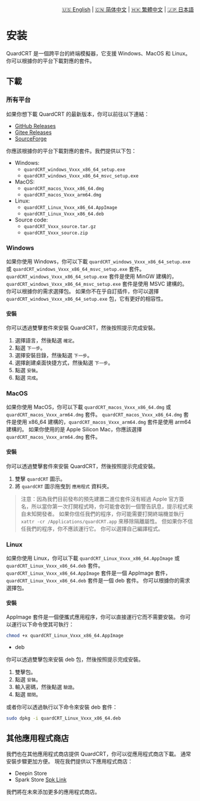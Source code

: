 <div style="text-align: right"><a href="../../en/latest/installation.html">🇺🇸 English</a> | <a href="../../zh-cn/latest/installation.html">🇨🇳 简体中文</a> | <a href="../../zh-tw/latest/installation.html">🇭🇰 繁體中文</a> | <a href="../../ja/latest/installation.html">🇯🇵 日本語</a></div>

# 安装

QuardCRT 是一個跨平台的終端模擬器，它支援 Windows、MacOS 和 Linux。 你可以根據你的平台下載對應的套件。

## 下載

### 所有平台

如果你想下載 QuardCRT 的最新版本，你可以前往以下連結：

- [GitHub Releases](https://github.com/QQxiaoming/quardCRT/releases)
- [Gitee Releases](https://gitee.com/QQxiaoming/quardCRT/releases)
- [SourceForge](https://sourceforge.net/projects/quardcrt/files/)

你應該根據你的平台下載對應的套件。我們提供以下包：

- Windows: 
    - `quardCRT_windows_Vxxx_x86_64_setup.exe`
    - `quardCRT_windows_Vxxx_x86_64_msvc_setup.exe`
- MacOS: 
    - `quardCRT_macos_Vxxx_x86_64.dmg`
    - `quardCRT_macos_Vxxx_arm64.dmg`
- Linux: 
    - `quardCRT_Linux_Vxxx_x86_64.AppImage`
    - `quardCRT_Linux_Vxxx_x86_64.deb`
- Source code: 
    - `quardCRT_Vxxx_source.tar.gz`
    - `quardCRT_Vxxx_source.zip`

### Windows

如果你使用 Windows，你可以下載 `quardCRT_windows_Vxxx_x86_64_setup.exe` 或 `quardCRT_windows_Vxxx_x86_64_msvc_setup.exe` 套件。 `quardCRT_windows_Vxxx_x86_64_setup.exe` 套件是使用 MinGW 建構的，`quardCRT_windows_Vxxx_x86_64_msvc_setup.exe` 套件是使用 MSVC 建構的。 你可以根據你的需求選擇包。 如果你不在乎自訂插件，你可以選擇 `quardCRT_windows_Vxxx_x86_64_setup.exe` 包，它有更好的相容性。

#### 安裝

你可以透過雙擊套件來安裝 QuardCRT，然後按照提示完成安裝。

1. 選擇語言，然後點選 `確定`。
2. 點選 `下一步`。
3. 選擇安裝目錄，然後點選 `下一步`。
4. 選擇創建桌面快捷方式，然後點選 `下一步`。
5. 點選 `安裝`。
6. 點選 `完成`。

### MacOS

如果你使用 MacOS，你可以下載 `quardCRT_macos_Vxxx_x86_64.dmg` 或 `quardCRT_macos_Vxxx_arm64.dmg` 套件。 `quardCRT_macos_Vxxx_x86_64.dmg` 套件是使用 x86_64 建構的，`quardCRT_macos_Vxxx_arm64.dmg` 套件是使用 arm64 建構的。 如果你使用的是 Apple Silicon Mac，你應該選擇 `quardCRT_macos_Vxxx_arm64.dmg` 套件。

#### 安裝

你可以透過雙擊套件來安裝 QuardCRT，然後按照提示完成安裝。

1. 雙擊 `quardCRT` 圖示。
2. 將 `quardCRT` 圖示拖曳到 `應用程式` 資料夾。

> 注意：因為我們目前發布的預先建置二進位套件沒有經過 Apple 官方簽名，所以當你第一次打開程式時，你可能會收到一個警告訊息，提示程式來自未知開發者。 如果你信任我們的程序，你可能需要打開終端機並執行 `xattr -cr /Applications/quardCRT.app` 來移除隔離屬性。 但如果你不信任我們的程序，你不應該運行它。 你可以選擇自己編譯程式。

### Linux

如果你使用 Linux，你可以下載 `quardCRT_Linux_Vxxx_x86_64.AppImage` 或 `quardCRT_Linux_Vxxx_x86_64.deb` 套件。 `quardCRT_Linux_Vxxx_x86_64.AppImage` 套件是一個 AppImage 套件，`quardCRT_Linux_Vxxx_x86_64.deb` 套件是一個 deb 套件。 你可以根據你的需求選擇包。

#### 安裝

AppImage 套件是一個便攜式應用程序，你可以直接運行它而不需要安裝。 你可以運行以下命令使其可執行：

```bash
chmod +x quardCRT_Linux_Vxxx_x86_64.AppImage
```

- deb

你可以透過雙擊包來安裝 deb 包，然後按照提示完成安裝。

1. 雙擊包。
2. 點選 `安裝`。
3. 輸入密碼，然後點選 `驗證`。
4. 點選 `關閉`。

或者你可以透過執行以下命令來安裝 deb 套件：

```bash
sudo dpkg -i quardCRT_Linux_Vxxx_x86_64.deb
```

## 其他應用程式商店

我們也在其他應用程式商店提供 QuardCRT，你可以從應用程式商店下載。 通常安裝步驟更加方便。 現在我們提供以下應用程式商店：

- Deepin Store
- Spark Store [Spk Link](spk://store/development/quardcrt)

我們將在未來添加更多的應用程式商店。
